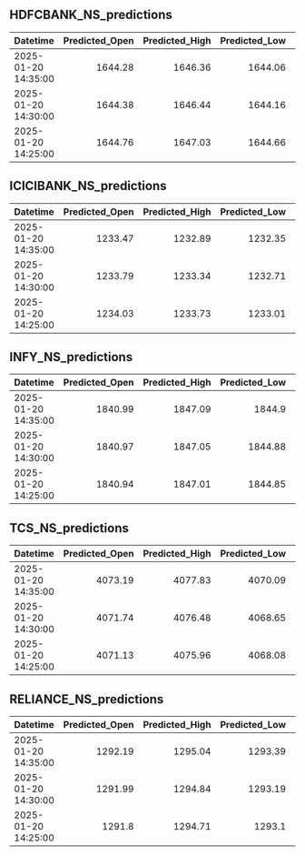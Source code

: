 ## HDFCBANK_NS_predictions
| Datetime            |   Predicted_Open |   Predicted_High |   Predicted_Low |   Predicted_Close |   Predicted_Volume |
|:--------------------|-----------------:|-----------------:|----------------:|------------------:|-------------------:|
| 2025-01-20 14:35:00 |          1644.28 |          1646.36 |         1644.06 |           1646.17 |            96311.4 |
| 2025-01-20 14:30:00 |          1644.38 |          1646.44 |         1644.16 |           1646.21 |            97248.3 |
| 2025-01-20 14:25:00 |          1644.76 |          1647.03 |         1644.66 |           1646.48 |            96143.9 |

## ICICIBANK_NS_predictions
| Datetime            |   Predicted_Open |   Predicted_High |   Predicted_Low |   Predicted_Close |   Predicted_Volume |
|:--------------------|-----------------:|-----------------:|----------------:|------------------:|-------------------:|
| 2025-01-20 14:35:00 |          1233.47 |          1232.89 |         1232.35 |           1233.61 |            86914.7 |
| 2025-01-20 14:30:00 |          1233.79 |          1233.34 |         1232.71 |           1234.02 |            86952   |
| 2025-01-20 14:25:00 |          1234.03 |          1233.73 |         1233.01 |           1234.37 |            88659.1 |

## INFY_NS_predictions
| Datetime            |   Predicted_Open |   Predicted_High |   Predicted_Low |   Predicted_Close |   Predicted_Volume |
|:--------------------|-----------------:|-----------------:|----------------:|------------------:|-------------------:|
| 2025-01-20 14:35:00 |          1840.99 |          1847.09 |         1844.9  |           1843.12 |            36384.3 |
| 2025-01-20 14:30:00 |          1840.97 |          1847.05 |         1844.88 |           1843.09 |            36294.7 |
| 2025-01-20 14:25:00 |          1840.94 |          1847.01 |         1844.85 |           1843.07 |            36155   |

## TCS_NS_predictions
| Datetime            |   Predicted_Open |   Predicted_High |   Predicted_Low |   Predicted_Close |   Predicted_Volume |
|:--------------------|-----------------:|-----------------:|----------------:|------------------:|-------------------:|
| 2025-01-20 14:35:00 |          4073.19 |          4077.83 |         4070.09 |           4074.71 |            16857.3 |
| 2025-01-20 14:30:00 |          4071.74 |          4076.48 |         4068.65 |           4073.09 |            17653.3 |
| 2025-01-20 14:25:00 |          4071.13 |          4075.96 |         4068.08 |           4072.56 |            18226.6 |

## RELIANCE_NS_predictions
| Datetime            |   Predicted_Open |   Predicted_High |   Predicted_Low |   Predicted_Close |   Predicted_Volume |
|:--------------------|-----------------:|-----------------:|----------------:|------------------:|-------------------:|
| 2025-01-20 14:35:00 |          1292.19 |          1295.04 |         1293.39 |           1292.98 |             104264 |
| 2025-01-20 14:30:00 |          1291.99 |          1294.84 |         1293.19 |           1292.78 |             105408 |
| 2025-01-20 14:25:00 |          1291.8  |          1294.71 |         1293.1  |           1292.7  |             106652 |

